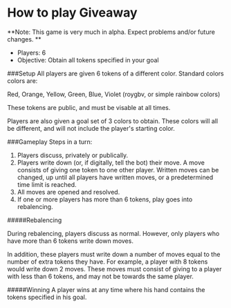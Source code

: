 How to play Giveaway
=====

**Note: This game is very much in alpha. Expect problems and/or future changes. **

* Players: 6
* Objective: Obtain all tokens specified in your goal

###Setup
All players are given 6 tokens of a different color. Standard colors colors are:

Red, Orange, Yellow, Green, Blue, Violet
(roygbv, or simple rainbow colors)

These tokens are public, and must be visable at all times.

Players are also given a goal set of 3 colors to obtain. These colors will all be different, and will not include
the player's starting color.

###Gameplay
Steps in a turn:

1. Players discuss, privately or publically.
2. Players write down (or, if digitally, tell the bot) their move. A move consists of giving one token to one other player.
Written moves can be changed, up until all players have written moves, or a predetermined time limit is reached.
3. All moves are opened and resolved. 
4. If one or more players has more than 6 tokens, play goes into rebalencing.

#####Rebalencing

During rebalencing, players discuss as normal. However, only players who have more than 6 tokens write down moves. 

In addition, these players must write down a number of moves equal to the number of extra tokens they have. For example, a player with 8 tokens would write down 2 moves. These moves must consist of giving to a player with less than 6 tokens, and may not be towards the same player.

#####Winning
A player wins at any time where his hand contains the tokens specified in his goal.


